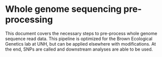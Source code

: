 # Whole genome sequencing pre-processing

This document covers the necessary steps to pre-process whole genome sequence read data. 
This pipeline is optimized for the Brown Ecological Genetics lab at UNH, but can be applied elsewhere with modifications.
At the end, SNPs are called and downstream analyses are able to be used.
